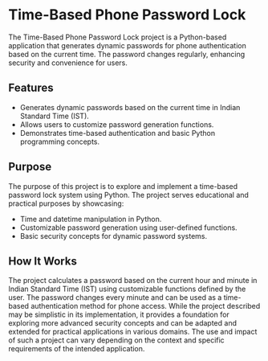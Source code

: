 # Time-Based Phone Password Lock

The Time-Based Phone Password Lock project is a Python-based application that generates dynamic passwords for phone authentication based on the current time. The password changes regularly, enhancing security and convenience for users.

## Features

- Generates dynamic passwords based on the current time in Indian Standard Time (IST).
- Allows users to customize password generation functions.
- Demonstrates time-based authentication and basic Python programming concepts.

## Purpose

The purpose of this project is to explore and implement a time-based password lock system using Python. The project serves educational and practical purposes by showcasing:

- Time and datetime manipulation in Python.
- Customizable password generation using user-defined functions.
- Basic security concepts for dynamic password systems.

## How It Works

The project calculates a password based on the current hour and minute in Indian Standard Time (IST) using customizable functions defined by the user. The password changes every minute and can be used as a time-based authentication method for phone access.
While the project described may be simplistic in its implementation, it provides a foundation for exploring more advanced security concepts and can be adapted and extended for practical applications in various domains. The use and impact of such a project can vary depending on the context and specific requirements of the intended application.
